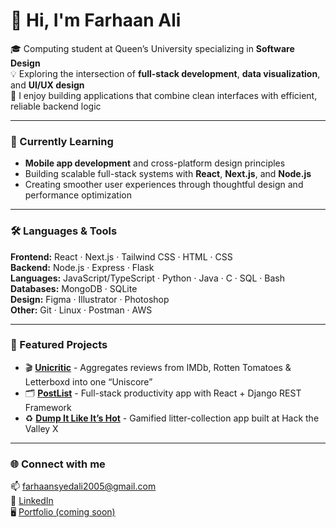 # 👋 Hi, I'm Farhaan Ali

🎓 Computing student at Queen’s University specializing in **Software Design**  
💡 Exploring the intersection of **full-stack development**, **data visualization**, and **UI/UX design**  
🚀 I enjoy building applications that combine clean interfaces with efficient, reliable backend logic

---

### 🧠 Currently Learning
- **Mobile app development** and cross-platform design principles  
- Building scalable full-stack systems with **React**, **Next.js**, and **Node.js**  
- Creating smoother user experiences through thoughtful design and performance optimization

---

### 🛠️ Languages & Tools
**Frontend:** React · Next.js · Tailwind CSS · HTML · CSS  
**Backend:** Node.js · Express · Flask  
**Languages:** JavaScript/TypeScript · Python · Java · C · SQL · Bash  
**Databases:** MongoDB · SQLite  
**Design:** Figma · Illustrator · Photoshop  
**Other:** Git · Linux · Postman · AWS

---

### 📂 Featured Projects
- 🎬 [**Unicritic**](https://unicritic.vercel.app/) - Aggregates reviews from IMDb, Rotten Tomatoes & Letterboxd into one “Uniscore”  
- 🗂️ [**PostList**](https://github.com/FarhaanAli05/postlist) - Full-stack productivity app with React + Django REST Framework  
- ♻️ [**Dump It Like It’s Hot**](https://devpost.com/software/dump-it-like-its-hot) - Gamified litter-collection app built at Hack the Valley X

---

### 🌐 Connect with me
📫 [farhaansyedali2005@gmail.com](mailto:farhaansyedali2005@gmail.com)  
💼 [LinkedIn](https://www.linkedin.com/in/farhaan-ali/)  
🖥️ [Portfolio (coming soon)](#)
